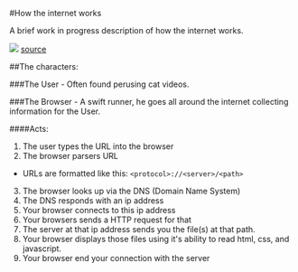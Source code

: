 #How the internet works

A brief work in progress description of how the internet works.

![](http://i.imgur.com/PNC6GhF.png)
[source](http://www.tomshardware.com/news/internet-browser-vlad-Gerasimo-comic-strip,11598.html)

##The characters:

###The User - Often found perusing cat videos.

###The Browser - A swift runner, he goes all around the internet collecting information for the User.

####Acts:

1. The user types the URL into the browser
2. The browser parsers URL
  * URLs are formatted like this:
    `<protocol>://<server>/<path>`
3. The browser looks up <server> via the DNS (Domain Name System)
4. The DNS responds with an ip address
5. Your browser connects to this ip address
6. Your browsers sends a HTTP request for that <path>
7. The server at that ip address sends you the file(s) at that path.
8. Your browser displays those files using it's ability to read html, css, and javascript.
8. Your browser end your connection with the server
